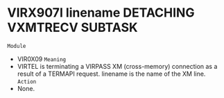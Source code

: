 # VIRX907I linename DETACHING VXMTRECV SUBTASK
`Module`
- VIR0X09
`Meaning`
- VIRTEL is terminating a VIRPASS XM (cross-memory) connection as a result of a TERMAPI request. linename is the name of the XM line.
`Action`
- None.
